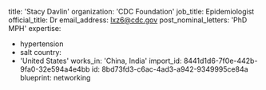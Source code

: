 title: 'Stacy Davlin'
organization: 'CDC Foundation'
job_title: Epidemiologist
official_title: Dr
email_address: lxz6@cdc.gov
post_nominal_letters: 'PhD MPH'
expertise:
  - hypertension
  - salt
country:
  - 'United States'
works_in: 'China, India'
import_id: 8441d1d6-7f0e-442b-9fa0-32e594a4e4bb
id: 8bd73fd3-c6ac-4ad3-a942-9349995ce84a
blueprint: networking
